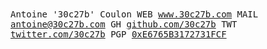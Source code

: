 <samp>
Antoine '30c27b' Coulon
WEB  <a href="https://www.30c27b.com">www.30c27b.com</a>
MAIL <a href="mailto:antoine@30c27b.com">antoine@30c27b.com</a>
GH   <a href="https://github.com/30c27b">github.com/30c27b</a>
TWT  <a href="https://twitter.com/30c27b">twitter.com/30c27b</a>
PGP  <a href="https://30c27b.com/pubkey.asc">0xE6765B3172731FCF</a>
</samp>
